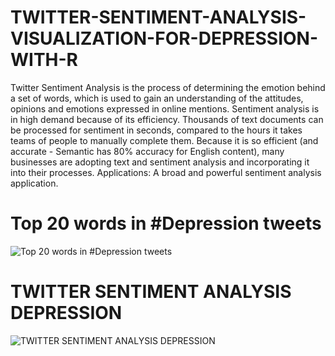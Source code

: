 # TWITTER-SENTIMENT-ANALYSIS-VISUALIZATION-FOR-DEPRESSION-WITH-R
Twitter Sentiment Analysis is the process of determining the emotion behind a set of words, which is used to gain an understanding of the attitudes, opinions and emotions expressed in online mentions.  Sentiment analysis is in high demand because of its efficiency. Thousands of text documents can be processed for sentiment in seconds, compared to the hours it takes teams of people to manually complete them.  Because it is so efficient (and accurate - Semantic has 80% accuracy for English content), many businesses are adopting text and sentiment analysis and incorporating it into their processes. Applications: A broad and powerful sentiment analysis application.

# Top 20 words in #Depression tweets
![Top 20 words in #Depression tweets](https://user-images.githubusercontent.com/67249292/124798135-3a7b5780-df7d-11eb-9c31-3e4ca26e1d4f.png)

# TWITTER SENTIMENT ANALYSIS DEPRESSION
![TWITTER SENTIMENT ANALYSIS DEPRESSION](https://user-images.githubusercontent.com/67249292/124798250-58e15300-df7d-11eb-9068-474d22548ea0.png)

